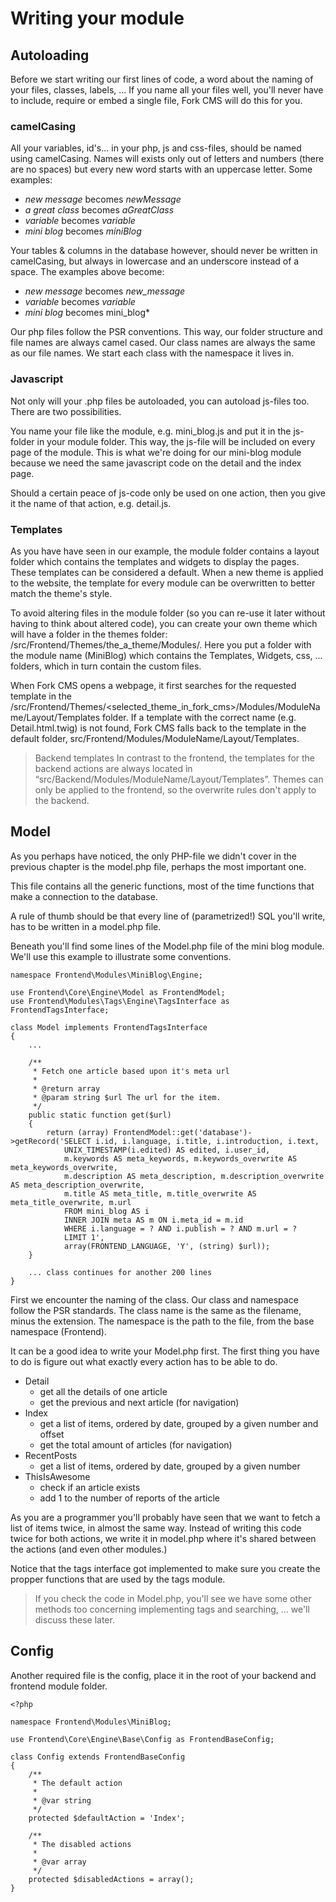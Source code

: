 # Writing your module

## Autoloading

Before we start writing our first lines of code, a word about the naming of your files, classes, labels, ... If you name all your files well, you'll never have to include, require or embed a single file, Fork CMS will do this for you.

### camelCasing

All your variables, id's... in your php, js and css-files, should be named using camelCasing. Names will exists only out of letters and numbers (there are no spaces) but every new word starts with an uppercase letter. Some examples:

* *new message* becomes *newMessage*
* *a great class* becomes *aGreatClass*
* *variable* becomes *variable*
* *mini blog* becomes *miniBlog*

Your tables & columns in the database however, should never be written in camelCasing, but always in lowercase and an underscore instead of a space. The examples above become:

* *new message* becomes *new_message*
* *variable* becomes *variable*
* *mini blog* becomes mini_blog*

Our php files follow the PSR conventions. This way, our folder structure and file names are always camel cased. Our class names are always the same as our file names. We start each class with the namespace it lives in.

### Javascript

Not only will your .php files be autoloaded, you can autoload js-files too. There are two possibilities.

You name your file like the module, e.g. mini_blog.js and put it in the js-folder in your module folder. This way, the js-file will be included on every page of the module. This is what we're doing for our mini-blog module because we need the same javascript code on the detail and the index page.

Should a certain peace of js-code only be used on one action, then you give it the name of that action, e.g. detail.js.

### Templates

As you have have seen in our example, the module folder contains a layout folder which contains the templates and widgets to display the pages. These templates can be considered a default. When a new theme is applied to the website, the template for every module can be overwritten to better match the theme's style.

To avoid altering files in the module folder (so you can re-use it later without having to think about altered code), you can create your own theme which will have a folder in the themes folder: /src/Frontend/Themes/the_a_theme/Modules/. Here you put a folder with the module name (MiniBlog) which contains the Templates, Widgets, css, ... folders, which in turn contain the custom files.

When Fork CMS opens a webpage, it first searches for the requested template in the /src/Frontend/Themes/<selected_theme_in_fork_cms>/Modules/ModuleName/Layout/Templates folder. If a template with the correct name (e.g. Detail.html.twig) is not found, Fork CMS falls back to the template in the default folder, src/Frontend/Modules/ModuleName/Layout/Templates.

> Backend templates
> In contrast to the frontend, the templates for the backend actions are always located in “src/Backend/Modules/ModuleName/Layout/Templates”. Themes can only be applied to the frontend, so the overwrite rules don't apply to the backend.

## Model

As you perhaps have noticed, the only PHP-file we didn't cover in the previous chapter is the model.php file, perhaps the most important one.

This file contains all the generic functions, most of the time functions that make a connection to the database.

A rule of thumb should be that every line of (parametrized!) SQL you'll write, has to be written in a model.php file.

Beneath you'll find some lines of the Model.php file of the mini blog module. We'll use this example to illustrate some conventions.

```
namespace Frontend\Modules\MiniBlog\Engine;

use Frontend\Core\Engine\Model as FrontendModel;
use Frontend\Modules\Tags\Engine\TagsInterface as FrontendTagsInterface;

class Model implements FrontendTagsInterface
{
    ...

    /**
     * Fetch one article based upon it's meta url
     *
     * @return array
     * @param string $url The url for the item.
     */
    public static function get($url)
    {
        return (array) FrontendModel::get('database')->getRecord('SELECT i.id, i.language, i.title, i.introduction, i.text,
            UNIX_TIMESTAMP(i.edited) AS edited, i.user_id,
            m.keywords AS meta_keywords, m.keywords_overwrite AS meta_keywords_overwrite,
            m.description AS meta_description, m.description_overwrite AS meta_description_overwrite,
            m.title AS meta_title, m.title_overwrite AS meta_title_overwrite, m.url
            FROM mini_blog AS i
            INNER JOIN meta AS m ON i.meta_id = m.id
            WHERE i.language = ? AND i.publish = ? AND m.url = ?
            LIMIT 1',
            array(FRONTEND_LANGUAGE, 'Y', (string) $url));
    }

    ... class continues for another 200 lines
}
```

First we encounter the naming of the class. Our class and namespace follow the PSR standards. The class name is the same as the filename, minus the extension. The namespace is the path to the file, from the base namespace (Frontend).

It can be a good idea to write your Model.php first. The first thing you have to do is figure out what exactly every action has to be able to do.

* Detail
	* get all the details of one article
	* get the previous and next article (for navigation)
* Index
	* get a list of items, ordered by date, grouped by a given number and offset
	* get the total amount of articles (for navigation)
* RecentPosts
	* get a list of items, ordered by date, grouped by a given number
* ThisIsAwesome
	* check if an article exists
	* add 1 to the number of reports of the article

As you are a programmer you'll probably have seen that we want to fetch a list of items twice, in almost the same way. Instead of writing this code twice for both actions, we write it in model.php where it's shared between the actions (and even other modules.)

Notice that the tags interface got implemented to make sure you create the propper functions that are used by the tags module.

> If you check the code in Model.php, you'll see we have some other methods too concerning implementing tags and searching, ... we'll discuss these later.

## Config

Another required file is the config, place it in the root of your backend and frontend module folder.

```
<?php

namespace Frontend\Modules\MiniBlog;

use Frontend\Core\Engine\Base\Config as FrontendBaseConfig;

class Config extends FrontendBaseConfig
{
	/**
	 * The default action
	 *
	 * @var	string
	 */
	protected $defaultAction = 'Index';

	/**
	 * The disabled actions
	 *
	 * @var	array
	 */
	protected $disabledActions = array();
}
```
